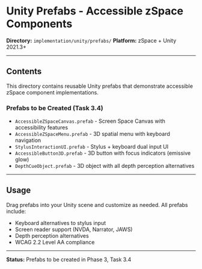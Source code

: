 # Unity Prefabs - Accessible zSpace Components

**Directory:** `implementation/unity/prefabs/`
**Platform:** zSpace + Unity 2021.3+

---

## Contents

This directory contains reusable Unity prefabs that demonstrate accessible zSpace component implementations.

### Prefabs to be Created (Task 3.4)

- `AccessibleZSpaceCanvas.prefab` - Screen Space Canvas with accessibility features
- `AccessibleZSpaceMenu.prefab` - 3D spatial menu with keyboard navigation
- `StylusInteractionUI.prefab` - Stylus + keyboard dual input UI
- `AccessibleButton3D.prefab` - 3D button with focus indicators (emissive glow)
- `DepthCueObject.prefab` - 3D object with all depth perception alternatives

---

## Usage

Drag prefabs into your Unity scene and customize as needed. All prefabs include:
- Keyboard alternatives to stylus input
- Screen reader support (NVDA, Narrator, JAWS)
- Depth perception alternatives
- WCAG 2.2 Level AA compliance

---

**Status:** Prefabs to be created in Phase 3, Task 3.4
